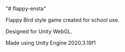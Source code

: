 "# flappy-ensta" 

Flappy Bird style game created for school use.

Designed for Unity WebGL.

Made using Unity Engine 2020.3.19f1